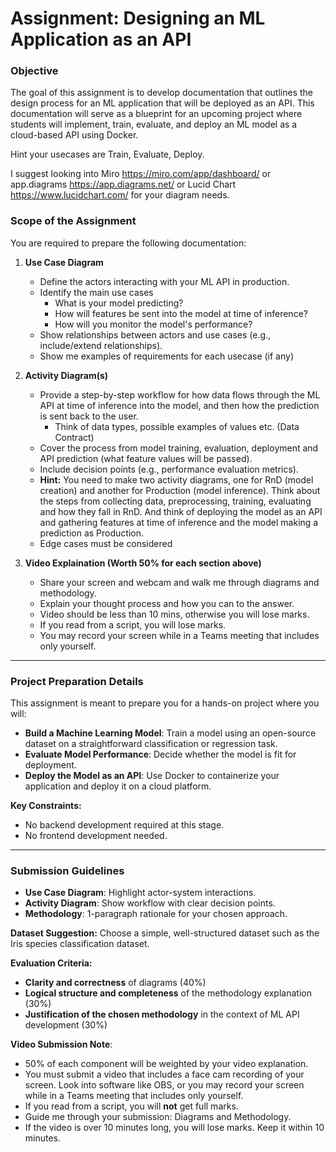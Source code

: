 # **Assignment: Designing an ML Application as an API**

### **Objective**
The goal of this assignment is to develop documentation that outlines the design process for an ML application that will be deployed as an API. This documentation will serve as a blueprint for an upcoming project where students will implement, train, evaluate, and deploy an ML model as a cloud-based API using Docker.

Hint your usecases are Train, Evaluate, Deploy.

I suggest looking into Miro https://miro.com/app/dashboard/ or app.diagrams https://app.diagrams.net/ or Lucid Chart https://www.lucidchart.com/ for your diagram needs.

### **Scope of the Assignment**
You are required to prepare the following documentation:

1. **Use Case Diagram**
   - Define the actors interacting with your ML API in production.
   - Identify the main use cases
        - What is your model predicting?
        - How will features be sent into the model at time of inference?
        - How will you monitor the model's performance?
   - Show relationships between actors and use cases (e.g., include/extend relationships).
   - Show me examples of requirements for each usecase (if any)

2. **Activity Diagram(s)**
   - Provide a step-by-step workflow for how data flows through the ML API at time of inference into the model, and then how the prediction is sent back to the user.
        - Think of data types, possible examples of values etc. (Data Contract)
   - Cover the process from model training, evaluation, deployment and API prediction (what feature values will be passed).
   - Include decision points (e.g., performance evaluation metrics).
   - **Hint:** You need to make two activity diagrams, one for RnD (model creation) and another for Production (model inference). Think about the steps from collecting data, preprocessing, training, evaluating and how they fall in RnD. And think of deploying the model as an API and gathering features at time of inference and the model making a prediction as Production.
   - Edge cases must be considered

3. **Video Explaination (Worth 50% for each section above)**
   - Share your screen and webcam and walk me through diagrams and methodology.
   - Explain your thought process and how you can to the answer.
   - Video should be less than 10 mins, otherwise you will lose marks.
   - If you read from a script, you will lose marks.
   - You may record your screen while in a Teams meeting that includes only yourself.

---

### **Project Preparation Details**
This assignment is meant to prepare you for a hands-on project where you will:
- **Build a Machine Learning Model**: Train a model using an open-source dataset on a straightforward classification or regression task.
- **Evaluate Model Performance**: Decide whether the model is fit for deployment.
- **Deploy the Model as an API**: Use Docker to containerize your application and deploy it on a cloud platform.

**Key Constraints:**
- No backend development required at this stage.
- No frontend development needed.

---

### **Submission Guidelines**
- **Use Case Diagram**: Highlight actor-system interactions.
- **Activity Diagram**: Show workflow with clear decision points.
- **Methodology**: 1-paragraph rationale for your chosen approach.

**Dataset Suggestion:** Choose a simple, well-structured dataset such as the Iris species classification dataset.

**Evaluation Criteria:**
- **Clarity and correctness** of diagrams (40%)
- **Logical structure and completeness** of the methodology explanation (30%)
- **Justification of the chosen methodology** in the context of ML API development (30%)

**Video Submission Note**:
- 50% of each component will be weighted by your video explanation.
- You must submit a video that includes a face cam recording of your screen. Look into software like OBS, or you may record your screen while in a Teams meeting that includes only yourself.
- If you read from a script, you will **not** get full marks.
- Guide me through your submission: Diagrams and Methodology.
- If the video is over 10 minutes long, you will lose marks. Keep it within 10 minutes.
